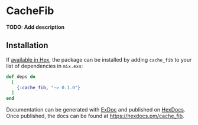 # CacheFib

**TODO: Add description**

## Installation

If [available in Hex](https://hex.pm/docs/publish), the package can be installed
by adding `cache_fib` to your list of dependencies in `mix.exs`:

```elixir
def deps do
  [
    {:cache_fib, "~> 0.1.0"}
  ]
end
```

Documentation can be generated with [ExDoc](https://github.com/elixir-lang/ex_doc)
and published on [HexDocs](https://hexdocs.pm). Once published, the docs can
be found at <https://hexdocs.pm/cache_fib>.

